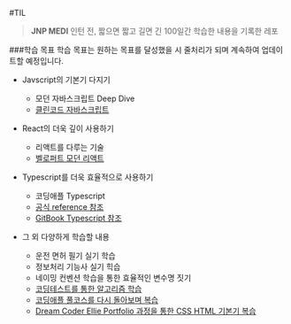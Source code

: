 #TIL
>****JNP MEDI**** 인턴 전, 짧으면 짧고 길면 긴 100일간 학습한 내용을 기록한 레포

###학습 목표
학습 목표는 원하는 목표를 달성했을 시 줄처리가 되며 계속하여 업데이트할 예정입니다.
- Javscript의 기본기 다지기
    - 모던 자바스크립트 Deep Dive
    - [클린코드 자바스크립트](https://www.udemy.com/course/clean-code-js/learn/lecture/28091950?start=0#overview)
    

- React의 더욱 깊이 사용하기
  - 리액트를 다루는 기술
  - [벨로퍼트 모던 리액트](https://react.vlpt.us/)
    

- Typescript를 더욱 효율적으로 사용하기
    - 코딩애플 Typescript
    - [공식 reference 참조](https://www.typescriptlang.org/docs/handbook/typescript-from-scratch.html)
    - [GitBook Typescript 참조](https://typescript-kr.github.io/)
    

- 그 외 다양하게 학습할 내용
    - 운전 면허 필기 실기 학습
    - 정보처리 기능사 실기 힉습
    - 네이밍 컨벤션 학습을 통한 효율적인 변수명 짓기
    - [코딩테스트를 통한 알고리즘 학습](https://programmers.co.kr/learn/challenges)
    - [코딩애플 풀코스를 다시 돌아보며 복습](https://codingapple.com/)
    - [Dream Coder Ellie Portfolio 과정을 통한 CSS HTML 기본기 복습](https://academy.dream-coding.com/courses/take/portfolio/lessons/14442427-css-variable)